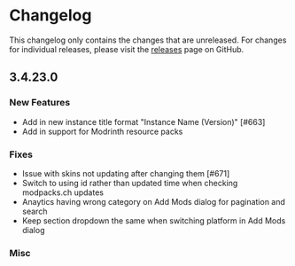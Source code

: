 # Changelog

This changelog only contains the changes that are unreleased. For changes for individual releases, please visit the
[releases](https://github.com/ATLauncher/ATLauncher/releases) page on GitHub.

## 3.4.23.0

### New Features
- Add in new instance title format "Instance Name (Version)" [#663]
- Add in support for Modrinth resource packs

### Fixes
- Issue with skins not updating after changing them [#671]
- Switch to using id rather than updated time when checking modpacks.ch updates
- Anaytics having wrong category on Add Mods dialog for pagination and search
- Keep section dropdown the same when switching platform in Add Mods dialog

### Misc
